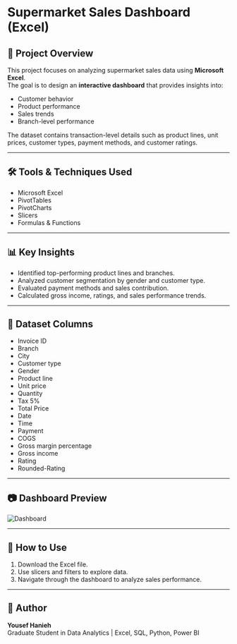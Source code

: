 # Supermarket Sales Dashboard (Excel)

## 📌 Project Overview
This project focuses on analyzing supermarket sales data using **Microsoft Excel**.  
The goal is to design an **interactive dashboard** that provides insights into:
- Customer behavior  
- Product performance  
- Sales trends  
- Branch-level performance  

The dataset contains transaction-level details such as product lines, unit prices, customer types, payment methods, and customer ratings.  

---

## 🛠 Tools & Techniques Used
- Microsoft Excel  
- PivotTables  
- PivotCharts  
- Slicers  
- Formulas & Functions  

---

## 📊 Key Insights
- Identified top-performing product lines and branches.  
- Analyzed customer segmentation by gender and customer type.  
- Evaluated payment methods and sales contribution.  
- Calculated gross income, ratings, and sales performance trends.  

---

## 📁 Dataset Columns
- Invoice ID  
- Branch  
- City  
- Customer type  
- Gender  
- Product line  
- Unit price  
- Quantity  
- Tax 5%  
- Total Price  
- Date  
- Time  
- Payment  
- COGS  
- Gross margin percentage  
- Gross income  
- Rating  
- Rounded-Rating  

---

## 📷 Dashboard Preview
![Dashboard](https://github.com/user-attachments/assets/1ecb6cc2-2b6b-48c4-b473-14944e3570e0)

---

## 🚀 How to Use
1. Download the Excel file.  
2. Use slicers and filters to explore data.  
3. Navigate through the dashboard to analyze sales performance.  

---

## 📌 Author
**Yousef Hanieh**  
Graduate Student in Data Analytics | Excel, SQL, Python, Power BI  
